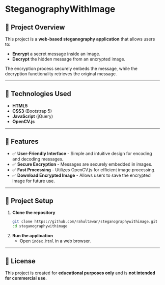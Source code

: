 #  SteganographyWithImage

## 📌 Project Overview
This project is a **web-based steganography application** that allows users to:
- **Encrypt** a secret message inside an image.
- **Decrypt** the hidden message from an encrypted image.

The encryption process securely embeds the message, while the decryption functionality retrieves the original message.

---

## 🚀 Technologies Used
- **HTML5**
- **CSS3** (Bootstrap 5)
- **JavaScript** (jQuery)
- **OpenCV.js**

---

## 🎨 Features
- ✅ **User-Friendly Interface** - Simple and intuitive design for encoding and decoding messages.
- ✅ **Secure Encryption** - Messages are securely embedded in images.
- ✅ **Fast Processing** - Utilizes OpenCV.js for efficient image processing.
- ✅ **Download Encrypted Image** - Allows users to save the encrypted image for future use.

---

## 📂 Project Setup
1. **Clone the repository**
   ```bash
   git clone https://github.com/rahultawar/steganographywithimage.git
   cd steganographywithimage
   ```
2. **Run the application**
   - Open `index.html` in a web browser.

---

## 📜 License
This project is created for **educational purposes only** and is **not intended for commercial use**.
